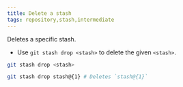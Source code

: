 ```yaml
---
title: Delete a stash
tags: repository,stash,intermediate
---
```


Deletes a specific stash.

- Use `git stash drop <stash>` to delete the given `<stash>`.

```sh
git stash drop <stash>
```

```sh
git stash drop stash@{1} # Deletes `stash@{1}`
```
